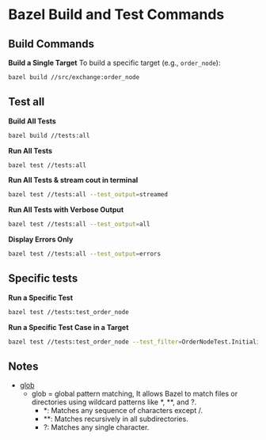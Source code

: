 # **Bazel Build and Test Commands**

## **Build Commands**

**Build a Single Target**
To build a specific target (e.g., `order_node`):
```bash
bazel build //src/exchange:order_node
```

## Test all

**Build All Tests**
```bash
bazel build //tests:all
```

**Run All Tests**
```bash
bazel test //tests:all
```

**Run All Tests & stream cout in terminal**
```bash
bazel test //tests:all --test_output=streamed
```

**Run All Tests with Verbose Output**
```bash
bazel test //tests:all --test_output=all
```

**Display Errors Only**
```bash
bazel test //tests:all --test_output=errors
```

## Specific tests

**Run a Specific Test**
```bash
bazel test //tests:test_order_node
```

**Run a Specific Test Case in a Target**
```bash
bazel test //tests:test_order_node --test_filter=OrderNodeTest.Initialization
```

## Notes

- [glob](https://bazel.build/reference/be/functions)
    - glob = global pattern matching,  It allows Bazel to match files or directories using wildcard patterns like *, **, and ?.
        - *: Matches any sequence of characters except /. 
        - **: Matches recursively in all subdirectories.
        - ?: Matches any single character.

